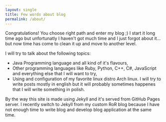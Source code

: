 ```yaml
---
layout: single
title: Few words about blog
permalink: /about/
---
```


 Congratulations! You choose right path and enter my blog ;) I start it long time ago but unfortunatly I haven't got much time and I just forgot about it... but now time has come to clean it up and move to another level.

I will try to talk about the following topics:
  * Java Programming language and all kind of it's flavours,
  * Other programming languages like Ruby, Python, C++, C#, JavaScript and everything else that I will want to try,
  * Using and configuration of my favorite linux distro Arch linux.
I will try to write posts mostly in english but it will probably sometimes happenes that I will write something in polish.

By the way this site is made using Jekyll and it's served from GitHub Pages server. I recently switch to Jekyll from my custom RoR blog because I have not enough time to write blog and develop blog application at the same time.

